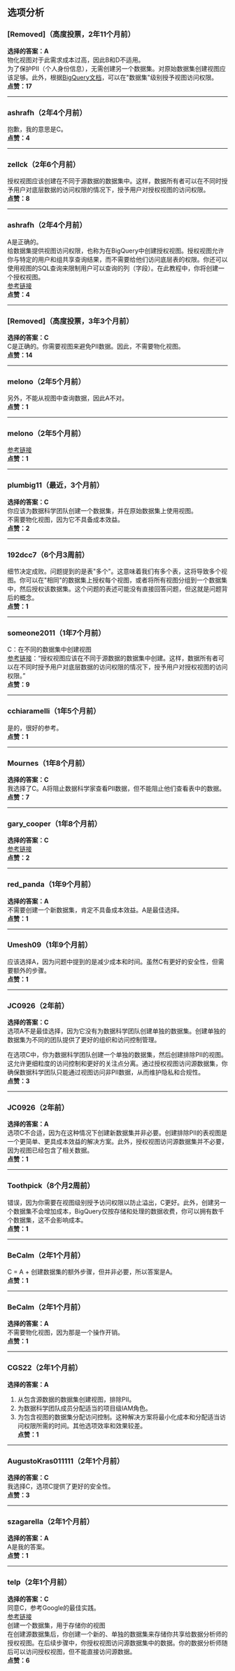 ## 选项分析
  
  ### [Removed]（高度投票，2年11个月前）
  **选择的答案：A**    
  物化视图对于此需求成本过高，因此B和D不适用。    
  为了保护PII（个人身份信息），无需创建另一个数据集。对原始数据集创建视图应该足够。此外，根据[BigQuery文档](https://cloud.google.com/bigquery/docs/view-access-controls)，可以在"数据集"级别授予视图访问权限。  
  **点赞：17**
  
  ---
  
  ### ashrafh（2年4个月前）  
  抱歉，我的意思是C。  
  **点赞：4**
  
  ---
  
  ### zellck（2年6个月前）  
  授权视图应该创建在不同于源数据的数据集中。这样，数据所有者可以在不同时授予用户对底层数据的访问权限的情况下，授予用户对授权视图的访问权限。  
  **点赞：8**
  
  ---
  
  ### ashrafh（2年4个月前）  
  A是正确的。    
  给数据集提供视图访问权限，也称为在BigQuery中创建授权视图。授权视图允许你与特定的用户和组共享查询结果，而不需要给他们访问底层表的权限。你还可以使用视图的SQL查询来限制用户可以查询的列（字段）。在此教程中，你将创建一个授权视图。  
  [参考链接](https://cloud.google.com/bigquery/docs/share-access-views)  
  **点赞：4**
  
  ---
  
  ### [Removed]（高度投票，3年3个月前）
  **选择的答案：C**    
  C是正确的。你需要视图来避免PII数据。因此，不需要物化视图。  
  **点赞：14**
  
  ---
  
  ### melono（2年5个月前）  
  另外，不能从视图中查询数据，因此A不对。  
  **点赞：1**
  
  ---
  
  ### melono（2年5个月前）
  [参考链接](https://cloud.google.com/bigquery/docs/share-access-views)  
  **点赞：1**
  
  ---
  
  ### plumbig11（最近，3个月前）
  **选择的答案：C**    
  你应该为数据科学团队创建一个数据集，并在原始数据集上使用视图。    
  不需要物化视图，因为它不具备成本效益。  
  **点赞：2**
  
  ---
  
  ### 192dcc7（6个月3周前）  
  细节决定成败。问题提到的是表"多个"。这意味着我们有多个表，这将导致多个视图。你可以在"相同"的数据集上授权每个视图，或者将所有视图分组到一个数据集中，然后授权该数据集。这个问题的表述可能没有直接回答问题，但这就是问题背后的概念。  
  **点赞：1**
  
  ---
  
  ### someone2011（1年7个月前）  
  C：在不同的数据集中创建视图  
  [参考链接](https://cloud.google.com/bigquery/docs/share-access-views)：“授权视图应该在不同于源数据的数据集中创建。这样，数据所有者可以在不同时授予用户对底层数据的访问权限的情况下，授予用户对授权视图的访问权限。”  
  **点赞：9**
  
  ---
  
  ### cchiaramelli（1年5个月前）  
  是的，很好的参考。  
  **点赞：1**
  
  ---
  
  ### Mournes（1年8个月前）
  **选择的答案：C**    
  我选择了C。A将阻止数据科学家查看PII数据，但不能阻止他们查看表中的数据。  
  **点赞：7**
  
  ---
  
  ### gary_cooper（1年8个月前）
  **选择的答案：C**  
  [参考链接](https://cloud.google.com/bigquery/docs/share-access-views#create_a_dataset_where_you_can_store_your_view)  
  **点赞：2**
  
  ---
  
  ### red_panda（1年9个月前）
  **选择的答案：A**    
  不需要创建一个新数据集，肯定不具备成本效益。A是最佳选择。  
  **点赞：1**
  
  ---
  
  ### Umesh09（1年9个月前）  
  应该选择A，因为问题中提到的是减少成本和时间。虽然C有更好的安全性，但需要额外的步骤。  
  **点赞：1**
  
  ---
  
  ### JC0926（2年前）
  **选择的答案：C**    
  选项A不是最佳选择，因为它没有为数据科学团队创建单独的数据集。创建单独的数据集为不同的团队提供了更好的组织和访问控制管理。
    
  在选项C中，你为数据科学团队创建一个单独的数据集，然后创建排除PII的视图。这允许更细粒度的访问控制和更好的关注点分离。通过授权视图访问源数据集，你确保数据科学团队只能通过视图访问非PII数据，从而维护隐私和合规性。  
  **点赞：3**
  
  ---
  
  ### JC0926（2年前）
  **选择的答案：A**    
  选项C不合适，因为在这种情况下创建新数据集并非必要。创建排除PII的表视图是一个更简单、更具成本效益的解决方案。此外，授权视图访问源数据集并不必要，因为视图已经包含了相关数据。  
  **点赞：1**
  
  ---
  
  ### Toothpick（8个月2周前）  
  错误，因为你需要在视图级别授予访问权限以防止溢出，C更好。此外，创建另一个数据集不会增加成本，BigQuery仅按存储和处理的数据收费，你可以拥有数千个数据集，这不会影响成本。  
  **点赞：1**
  
  ---
  
  ### BeCalm（2年1个月前）  
  C = A + 创建数据集的额外步骤，但并非必要，所以答案是A。  
  **点赞：1**
  
  ---
  
  ### BeCalm（2年1个月前）
  **选择的答案：A**    
  不需要物化视图，因为那是一个操作开销。  
  **点赞：1**
  
  ---
  
  ### CGS22（2年1个月前）
  **选择的答案：A**    
  1. 从包含源数据的数据集创建视图，排除PII。    
  2. 为数据科学团队成员分配适当的项目级IAM角色。    
  3. 为包含视图的数据集分配访问控制。这种解决方案将最小化成本和分配适当访问权限所需的时间。其他选项效率和效果较差。  
  **点赞：1**
  
  ---
  
  ### AugustoKras011111（2年1个月前）
  **选择的答案：C**    
  我选择C，选项C提供了更好的安全性。  
  **点赞：3**
  
  ---
  
  ### szagarella（2年1个月前）
  **选择的答案：A**    
  A是我的答案。  
  **点赞：1**
  
  ---
  
  ### telp（2年1个月前）
  **选择的答案：C**    
  同意C，参考Google的最佳实践。  
  [参考链接](https://cloud.google.com/bigquery/docs/share-access-views#create_a_dataset_where_you_can_store_your_view)    
  创建一个数据集，用于存储你的视图    
  在创建源数据集后，你创建一个新的、单独的数据集来存储你共享给数据分析师的授权视图。在后续步骤中，你授权视图访问源数据集中的数据。你的数据分析师随后可以访问授权视图，但不能直接访问源数据。  
  **点赞：6**
  